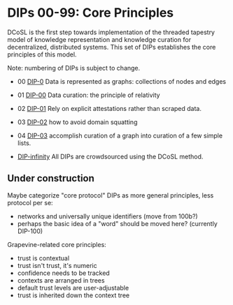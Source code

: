 # DIPs 00-99: Core Principles

DCoSL is the first step towards implementation of the threaded tapestry model of knowledge representation and knowledge curation for decentralized, distributed systems. This set of DIPs establishes the core principles of this model.

Note: numbering of DIPs is subject to change.

- 00 [DIP-0](0.md) Data is represented as graphs: collections of nodes and edges

- 01 [DIP-00](00.md) Data curation: the principle of relativity

- 02 [DIP-01](01.md) Rely on explicit attestations rather than scraped data.

- 03 [DIP-02](02.md) how to avoid domain squatting

- 04 [DIP-03](03.md) accomplish curation of a graph into curation of a few simple lists.

- [DIP-infinity](infinity.md) All DIPs are crowdsourced using the DCoSL method.

## Under construction

Maybe categorize "core protocol" DIPs as more general principles, less protocol per se:
- networks and universally unique identifiers (move from 100b?)
- perhaps the basic idea of a "word" should be moved here? (currently DIP-100)

Grapevine-related core principles:
- trust is contextual 
- trust isn't trust, it's numeric
- confidence needs to be tracked 
- contexts are arranged in trees 
- default trust levels are user-adjustable
- trust is inherited down the context tree
